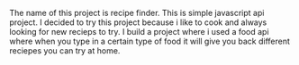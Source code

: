 The name of this project is recipe finder. This is simple javascript api project. I decided to try this project because i like to cook
and always looking for new recieps to try. I build a project where i used a food api where when you type in a certain type of food it will give you back different 
reciepes you can try at home.
